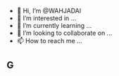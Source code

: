 - 👋 Hi, I’m @WAHJADAI
- 👀 I’m interested in ...
- 🌱 I’m currently learning ...
- 💞️ I’m looking to collaborate on ...
- 📫 How to reach me ...
## G
<!---
WAHJADAI/WAHJADAI is a ✨ special ✨ repository because its `README.md` (this file) appears on your GitHub profile.
You can click the Preview link to take a look at your changes.
--->
